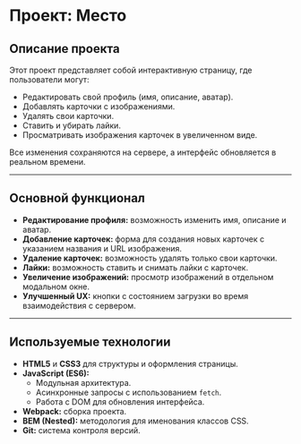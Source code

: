 # Проект: Место

## Описание проекта
Этот проект представляет собой интерактивную страницу, где пользователи могут:
- Редактировать свой профиль (имя, описание, аватар).
- Добавлять карточки с изображениями.
- Удалять свои карточки.
- Ставить и убирать лайки.
- Просматривать изображения карточек в увеличенном виде.

Все изменения сохраняются на сервере, а интерфейс обновляется в реальном времени.

---

## Основной функционал
- **Редактирование профиля:** возможность изменить имя, описание и аватар.
- **Добавление карточек:** форма для создания новых карточек с указанием названия и URL изображения.
- **Удаление карточек:** возможность удалять только свои карточки.
- **Лайки:** возможность ставить и снимать лайки с карточек.
- **Увеличение изображений:** просмотр изображений в отдельном модальном окне.
- **Улучшенный UX:** кнопки с состоянием загрузки во время взаимодействия с сервером.

---

## Используемые технологии
- **HTML5** и **CSS3** для структуры и оформления страницы.
- **JavaScript (ES6):**
  - Модульная архитектура.
  - Асинхронные запросы с использованием `fetch`.
  - Работа с DOM для обновления интерфейса.
- **Webpack:** сборка проекта.
- **BEM (Nested):** методология для именования классов CSS.
- **Git:** система контроля версий.
